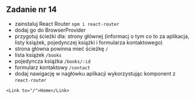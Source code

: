 ## Zadanie nr 14

- zainstaluj React Router `npm i react-router`
- dodaj go do BrowserProvider
- przygotuj ścieżki dla: strony głównej (informacj o tym co to za aplikacja, listy książek, pojedynczej książki i formularza kontaktowego)
- strona główna powinna mieć ścieżkę `/`
- lista książek `/books`
- pojedyncza książka `/books/:id`
- formularz kontaktowy `/contact`
- dodaj nawigację w nagłówku aplikacji wykorzystując komponent <Link> z `react-router`

```tsx
<Link to="/">Home</Link>
```
